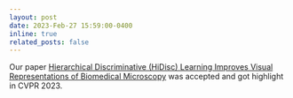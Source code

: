 ```yaml
---
layout: post
date: 2023-Feb-27 15:59:00-0400
inline: true
related_posts: false
---
```


Our paper [Hierarchical Discriminative (HiDisc) Learning Improves Visual Representations of Biomedical Microscopy](https://mlins.org/hidisc/) was accepted and got highlight in CVPR 2023.
